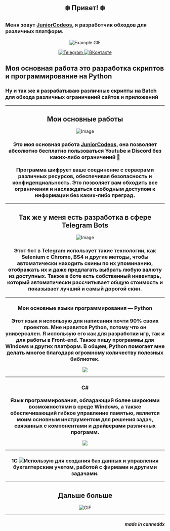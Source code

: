 <div align="center">
  <h2>
    <b>❄️ Привет! ❄️</b>
  </h2>
</div>

<div>
    <h3><b>Меня зовут <a href="https://hipolink.me/juniorcodeos" target="_blank">JuniorCodeos</a>, я разработчик обходов для различных платформ.</b></h3>
</div>

<p align="center">
  <img src="https://steamuserimages-a.akamaihd.net/ugc/958603887331757558/D1E9FAB08630AFD6CB06EE7B719338B00BCEACBC/?imw=512&imh=219&ima=fit&impolicy=Letterbox&imcolor=%23000000&letterbox=true" alt="Example GIF">
</p>

<p align="center">
  <a href="https://t.me/juniorcodeos">
    <img src="https://img.shields.io/badge/Telegram-2CA5E0?style=for-the-badge&logo=telegram&logoColor=white" alt="Telegram">
  </a>
  <a href="https://vk.com/your_vk_link">
    <img src="https://img.shields.io/badge/ВКонтакте-0077FF?style=for-the-badge&logo=vk&logoColor=white" alt="ВКонтакте">
  </a>
</p>

<div align="left">
  <h2>
    <b>Моя основная работа это разработка скриптов и программирование на Python</b>
  </h2>
</div>

<div align="left">
   <h3> <b>Ну и так же я разрабатываю различные скрипты на Batch для обхода различных ограничений сайтов и приложений</b></h3>
</div>

<hr>

<div align="center">
    <h2>
      <b>Мои основные работы</b>
    </h2>
</div>

<div align="center">
  <img src="https://github.com/canneddx/canneddx/blob/main/2.gif" alt="Image">
  <div>
    <h3><b>Это моя основная работа <a href="https://t.me/juniorcodeos" target="_blank">JuniorCodeos</a>, она позволяет абсолютно бесплатно пользоваться Youtube и Discord без каких-либо ограничений 🎉<br><br>Программа шифрует ваше соединение с серверами различных ресурсов, обеспечивая безопасность и конфиденциальность. Это позволяет вам обходить все ограничения и наслаждаться свободным доступом к информации без каких-либо преград.</b></h3>
  </div>
</div>

<hr> 

<div align="center">
  <h2><b>Так же у меня есть разработка в сфере Telegram Bots</b></h2>
  <img src="https://i.imgur.com/Imugy4o.png" alt="Image">
    <div>
      <h3><b>Этот бот в Telegram использует такие технологии, как Selenium с Chrome, BS4 и другие методы, чтобы автоматически находить скины по их упоминанию, отображать их и даже предлагать выбрать любую валюту из доступных. Также в боте есть собственный инвентарь, который автоматически рассчитывает общую стоимость и показывает лучший и самый дорогой скин.</b></h3>
    </div>
</div>

<hr>

<div align="center">
  <h3><p>Мои основные языки программирования — Python <br><br>Этот язык я использую для написания почти 90% своих проектов. Мне нравится Python, потому что он универсален. Я использую его как для разработки игр, так и для работы в Front-end. Также пишу программы для Windows и других платформ. В общем, Python помогает мне делать многое благодаря огромному количеству полезных библиотек.</p></h3>
  <img src="https://cdn.dribbble.com/users/86357/screenshots/1879810/sb_dribbble.gif"> 
</div>

<hr>

<div align="center">
  <h3><p> C# <br><br>Язык программирования, обладающий более широкими возможностями в среде Windows, а также обеспечивающий гибкое управление памятью, является моим основным инструментом для решения задач, связанных с компонентами и драйверами различных программ.</p></h3>
    <img src="https://i.pinimg.com/originals/46/4a/9f/464a9f911e9fa854c2f76337d72c46c7.gif">
</div>

<hr>

<div align="center">
  <h3><p>1C <img src="https://i.imgur.com/g3v8Xkh.png">Использую для создания баз данных и управления бухгалтерским учетом, работой с фирмами и другими задачами.</p></h3>
</div>

<hr>

<div align="center">
  <h2><b>Дальше больше</b></h2>
  <img src="https://i.pinimg.com/originals/ce/88/46/ce88462b4a769a5b38e1b75ae175b3f6.gif" alt="GIF">
</div>
<hr>

<div align="right">
  <p><h5>made in canneddx</h5></p>
</div>
